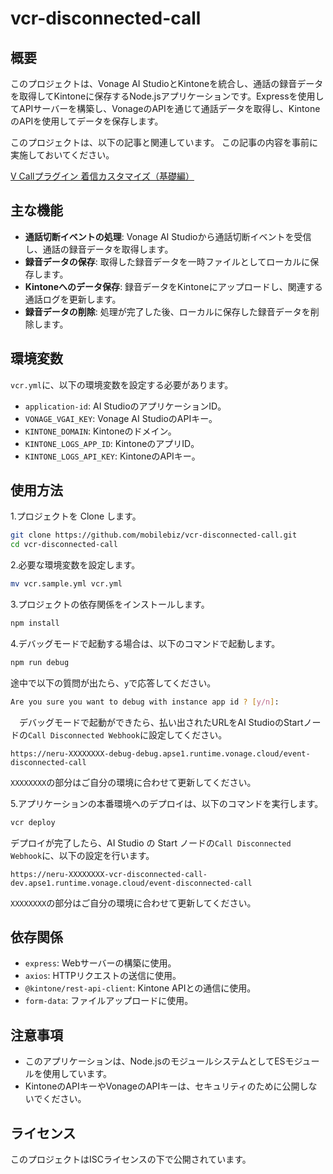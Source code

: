 # vcr-disconnected-call

## 概要

このプロジェクトは、Vonage AI StudioとKintoneを統合し、通話の録音データを取得してKintoneに保存するNode.jsアプリケーションです。Expressを使用してAPIサーバーを構築し、VonageのAPIを通じて通話データを取得し、KintoneのAPIを使用してデータを保存します。

このプロジェクトは、以下の記事と関連しています。
この記事の内容を事前に実施しておいてください。

[V Callプラグイン 着信カスタマイズ（基礎編）](https://zenn.dev/kwcplus/articles/vcall-incoming-basic)

## 主な機能

- **通話切断イベントの処理**: Vonage AI Studioから通話切断イベントを受信し、通話の録音データを取得します。
- **録音データの保存**: 取得した録音データを一時ファイルとしてローカルに保存します。
- **Kintoneへのデータ保存**: 録音データをKintoneにアップロードし、関連する通話ログを更新します。
- **録音データの削除**: 処理が完了した後、ローカルに保存した録音データを削除します。

## 環境変数

`vcr.yml`に、以下の環境変数を設定する必要があります。

- `application-id`: AI StudioのアプリケーションID。
- `VONAGE_VGAI_KEY`: Vonage AI StudioのAPIキー。
- `KINTONE_DOMAIN`: Kintoneのドメイン。
- `KINTONE_LOGS_APP_ID`: KintoneのアプリID。
- `KINTONE_LOGS_API_KEY`: KintoneのAPIキー。

## 使用方法

1.プロジェクトを Clone します。

  ```bash
  git clone https://github.com/mobilebiz/vcr-disconnected-call.git
  cd vcr-disconnected-call
  ```

2.必要な環境変数を設定します。

  ```bash
  mv vcr.sample.yml vcr.yml  
  ```
  
3.プロジェクトの依存関係をインストールします。

  ```bash
  npm install
  ```

4.デバッグモードで起動する場合は、以下のコマンドで起動します。

  ```bash
  npm run debug
  ```

  途中で以下の質問が出たら、`y`で応答してください。

  ```bash
  Are you sure you want to debug with instance app id ? [y/n]:
  ```

　デバッグモードで起動ができたら、払い出されたURLをAI StudioのStartノードの`Call Disconnected Webhook`に設定してください。

`https://neru-XXXXXXXX-debug-debug.apse1.runtime.vonage.cloud/event-disconnected-call`

`XXXXXXXX`の部分はご自分の環境に合わせて更新してください。

5.アプリケーションの本番環境へのデプロイは、以下のコマンドを実行します。

  ```bash
  vcr deploy
  ```

デプロイが完了したら、AI Studio の Start ノードの`Call Disconnected Webhook`に、以下の設定を行います。

`https://neru-XXXXXXXX-vcr-disconnected-call-dev.apse1.runtime.vonage.cloud/event-disconnected-call`

`XXXXXXXX`の部分はご自分の環境に合わせて更新してください。

## 依存関係

- `express`: Webサーバーの構築に使用。
- `axios`: HTTPリクエストの送信に使用。
- `@kintone/rest-api-client`: Kintone APIとの通信に使用。
- `form-data`: ファイルアップロードに使用。

## 注意事項

- このアプリケーションは、Node.jsのモジュールシステムとしてESモジュールを使用しています。
- KintoneのAPIキーやVonageのAPIキーは、セキュリティのために公開しないでください。

## ライセンス

このプロジェクトはISCライセンスの下で公開されています。
